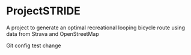 # ProjectSTRIDE
A project to generate an optimal recreational looping bicycle route using data from Strava and OpenStreetMap


Git config test change
